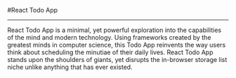 #React Todo App

---

React Todo App is a minimal, yet powerful exploration into the capabilities of the mind and modern technology. Using frameworks created by the greatest minds in computer science, this Todo App reinvents the way users think about scheduling the minutiae of their daily lives. React Todo App stands upon the shoulders of giants, yet disrupts the in-browser storage list niche unlike anything that has ever existed.
